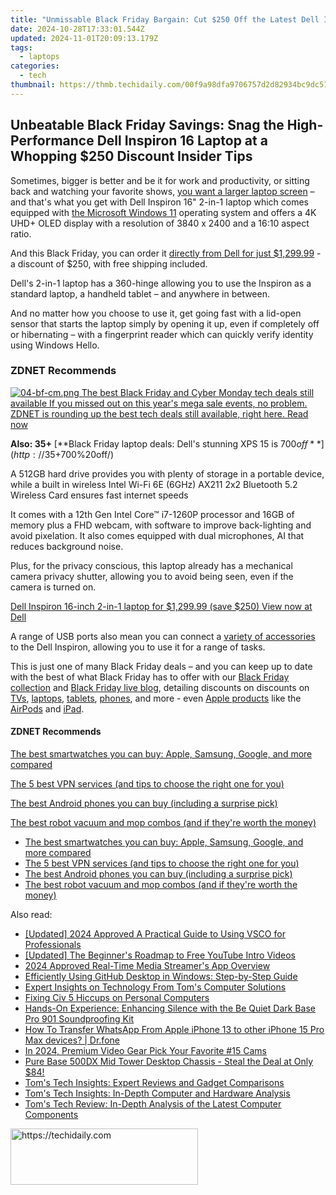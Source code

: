 ```yaml
---
title: "Unmissable Black Friday Bargain: Cut $250 Off the Latest Dell Inspiron 16 and Snag Your Dell Inspiron 16” Now on Black Friday - Slash Price by $250 'S Exclusive Offer!"
date: 2024-10-28T17:33:01.544Z
updated: 2024-11-01T20:09:13.179Z
tags:
  - laptops
categories:
  - tech
thumbnail: https://thmb.techidaily.com/00f9a98dfa9706757d2d82934bc9dc5159ac52a4f0751dc6a02d7459f2560fde.jpg
---
```


## Unbeatable Black Friday Savings: Snag the High-Performance Dell Inspiron 16 Laptop at a Whopping $250 Discount  Insider Tips

Sometimes, bigger is better and be it for work and productivity, or sitting back and watching your favorite shows, [you want a larger laptop screen](https://www.zdnet.com/article/why-your-next-laptop-is-going-to-be-16-inches/) – and that's what you get with Dell Inspiron 16" 2-in-1 laptop which comes equipped with [the Microsoft Windows 11](https://www.zdnet.com/paid-content/article/how-to-install-windows-11/) operating system and offers a 4K UHD+ OLED display with a resolution of 3840 x 2400 and a 16:10 aspect ratio. 

And this Black Friday, you can order it [directly from Dell for just $1,299.99](https://shop-links.co/link/?exclusive=1&publisher_slug=itechdaily19598&url=https%3A%2F%2Fwww.anrdoezrs.net%2Flinks%2F9041660%2Ftype%2Fdlg%2Fsid%2Fzd-%255F%255FCOM%255FCLICK%255FID%255F%255F-dtp%2Fhttps%3A%2F%2Fdeals.dell.com%2Fen-us%2Fproductdetail%2Ffl54) \- a discount of $250, with free shipping included.

Dell's 2-in-1 laptop has a 360-hinge allowing you to use the Inspiron as a standard laptop, a handheld tablet – and anywhere in between. 

And no matter how you choose to use it, get going fast with a lid-open sensor that starts the laptop simply by opening it up, even if completely off or hibernating – with a fingerprint reader which can quickly verify identity using Windows Hello. 

### **ZDNET** Recommends

[![04-bf-cm.png](https://www.zdnet.com/a/img/resize/954e855aae296b0590d40ff6eba4167fd27f3d67/2022/11/29/2911e8eb-1a11-4aa3-8ff7-015c7e854046/04-bf-cm.png?auto=webp&fit=crop&frame=1&height=238.5&width=459) The best Black Friday and Cyber Monday tech deals still available If you missed out on this year's mega sale events, no problem. ZDNET is rounding up the best tech deals still available, right here.  Read now](https://www.zdnet.com/collection/cyber-monday/)

**Also: 35+** [**Black Friday laptop deals: Dell's stunning XPS 15 is $700 off**](http://35+%20black%20friday%20laptop%20deals:%20Dell's%20stunning%20XPS%2015%20is%20$700%20off/)

A 512GB hard drive provides you with plenty of storage in a portable device, while a built in wireless Intel Wi-Fi 6E (6GHz) AX211 2x2 Bluetooth 5.2 Wireless Card ensures fast internet speeds 

It comes with a 12th Gen Intel Core™ i7-1260P processor and 16GB of memory plus a FHD webcam, with software to improve back-lighting and avoid pixelation. It also comes equipped with dual microphones, AI that reduces background noise. 

Plus, for the privacy conscious, this laptop already has a mechanical camera privacy shutter, allowing you to avoid being seen, even if the camera is turned on. 

[Dell Inspiron 16-inch 2-in-1 laptop for $1,299.99 (save $250) View now at Dell](https://shop-links.co/link/?exclusive=1&publisher_slug=itechdaily19598&url=https%3A%2F%2Fwww.anrdoezrs.net%2Flinks%2F9041660%2Ftype%2Fdlg%2Fsid%2Fzd-%255F%255FCOM%255FCLICK%255FID%255F%255F-dtp%2Fhttps%3A%2F%2Fdeals.dell.com%2Fen-us%2Fproductdetail%2Ffl54)

A range of USB ports also mean you can connect a [variety of accessories](https://www.zdnet.com/home-and-office/home-entertainment/black-friday-gaming-deals-november-23-2022/) to the Dell Inspiron, allowing you to use it for a range of tasks. 

This is just one of many Black Friday deals – and you can keep up to date with the best of what Black Friday has to offer with our [Black Friday collection](https://www.zdnet.com/collection/cyber-monday/) and [Black Friday live blog](https://www.zdnet.com/article/black-friday-deals-live-blog-november-23-2022/), detailing discounts on discounts on [TVs](https://www.zdnet.com/home-and-office/home-entertainment/early-black-friday-tv-deals-november-22-2022/), [laptops](https://www.zdnet.com/article/early-black-friday-laptop-deals-november-22-2022/), [tablets](https://www.zdnet.com/article/early-black-friday-tablet-deals-november-22-2022/), [phones](https://www.zdnet.com/article/early-black-friday-smartphone-deals-november-22-2022/), and more - even [Apple products](https://www.zdnet.com/article/early-apple-black-friday-deals-november-22-2022/) like the [AirPods](https://www.zdnet.com/article/early-airpods-black-friday-deals-november-22-2022/) and [iPad](https://www.zdnet.com/article/early-ipad-black-friday-deals-november-22-2022/?kdjd). 

#### **ZDNET** Recommends

[The best smartwatches you can buy: Apple, Samsung, Google, and more compared](https://www.zdnet.com/article/best-smartwatch/ "The best smartwatches you can buy: Apple, Samsung, Google, and more compared")

[The 5 best VPN services (and tips to choose the right one for you)](https://www.zdnet.com/article/best-vpn/ "The 5 best VPN services (and tips to choose the right one for you)")

[The best Android phones you can buy (including a surprise pick)](https://www.zdnet.com/article/best-android-phone/ "The best Android phones you can buy (including a surprise pick)")

[The best robot vacuum and mop combos (and if they're worth the money)](https://www.zdnet.com/article/best-robot-vacuum-mop/ "The best robot vacuum and mop combos (and if they're worth the money)")

* [The best smartwatches you can buy: Apple, Samsung, Google, and more compared](https://www.zdnet.com/article/best-smartwatch/ "The best smartwatches you can buy: Apple, Samsung, Google, and more compared")
* [The 5 best VPN services (and tips to choose the right one for you)](https://www.zdnet.com/article/best-vpn/ "The 5 best VPN services (and tips to choose the right one for you)")
* [The best Android phones you can buy (including a surprise pick)](https://www.zdnet.com/article/best-android-phone/ "The best Android phones you can buy (including a surprise pick)")
* [The best robot vacuum and mop combos (and if they're worth the money)](https://www.zdnet.com/article/best-robot-vacuum-mop/ "The best robot vacuum and mop combos (and if they're worth the money)")

<ins class="adsbygoogle"
     style="display:block"
     data-ad-format="autorelaxed"
     data-ad-client="ca-pub-7571918770474297"
     data-ad-slot="1223367746"></ins>

<ins class="adsbygoogle"
     style="display:block"
     data-ad-client="ca-pub-7571918770474297"
     data-ad-slot="8358498916"
     data-ad-format="auto"
     data-full-width-responsive="true"></ins>

<span class="atpl-alsoreadstyle">Also read:</span>
<div><ul>
<li><a href="https://fox-boxes.techidaily.com/updated-2024-approved-a-practical-guide-to-using-vsco-for-professionals/"><u>[Updated] 2024 Approved A Practical Guide to Using VSCO for Professionals</u></a></li>
<li><a href="https://facebook-record-videos.techidaily.com/updated-the-beginners-roadmap-to-free-youtube-intro-videos/"><u>[Updated] The Beginner's Roadmap to Free YouTube Intro Videos</u></a></li>
<li><a href="https://extra-support.techidaily.com/2024-approved-real-time-media-streamers-app-overview/"><u>2024 Approved Real-Time Media Streamer's App Overview</u></a></li>
<li><a href="https://win11-tips.techidaily.com/efficiently-using-github-desktop-in-windows-step-by-step-guide/"><u>Efficiently Using GitHub Desktop in Windows: Step-by-Step Guide</u></a></li>
<li><a href="https://hardware-reviews.techidaily.com/expert-insights-on-technology-from-toms-computer-solutions/"><u>Expert Insights on Technology From Tom's Computer Solutions</u></a></li>
<li><a href="https://network-issues.techidaily.com/fixing-civ-5-hiccups-on-personal-computers/"><u>Fixing Civ 5 Hiccups on Personal Computers</u></a></li>
<li><a href="https://hardware-reviews.techidaily.com/hands-on-experience-enhancing-silence-with-the-be-quiet-dark-base-pro-901-soundproofing-kit/"><u>Hands-On Experience: Enhancing Silence with the Be Quiet Dark Base Pro 901 Soundproofing Kit</u></a></li>
<li><a href="https://techidaily.com/how-to-transfer-whatsapp-from-apple-iphone-13-to-other-iphone-15-pro-max-devices-drfone-by-drfone-transfer-whatsapp-from-ios-transfer-whatsapp-from-ios/"><u>How To Transfer WhatsApp From Apple iPhone 13 to other iPhone 15 Pro Max devices? | Dr.fone</u></a></li>
<li><a href="https://extra-support.techidaily.com/in-2024-premium-video-gear-pick-your-favorite-15-cams/"><u>In 2024, Premium Video Gear Pick Your Favorite #15 Cams</u></a></li>
<li><a href="https://hardware-reviews.techidaily.com/pure-base-500dx-mid-tower-desktop-chassis-steal-the-deal-at-only-84/"><u>Pure Base 500DX Mid Tower Desktop Chassis - Steal the Deal at Only $84!</u></a></li>
<li><a href="https://hardware-reviews.techidaily.com/toms-tech-insights-expert-reviews-and-gadget-comparisons/"><u>Tom's Tech Insights: Expert Reviews and Gadget Comparisons</u></a></li>
<li><a href="https://hardware-reviews.techidaily.com/toms-tech-insights-in-depth-computer-and-hardware-analysis/"><u>Tom's Tech Insights: In-Depth Computer and Hardware Analysis</u></a></li>
<li><a href="https://hardware-reviews.techidaily.com/toms-tech-review-in-depth-analysis-of-the-latest-computer-components/"><u>Tom's Tech Review: In-Depth Analysis of the Latest Computer Components</u></a></li>
</ul></div>

<!-- affiliate ads begin -->
<a href="https://aligracehair.sjv.io/c/5597632/1896555/19272" target="_top" id="1896555">
  <img src="//a.impactradius-go.com/display-ad/19272-1896555" border="0" alt="https://techidaily.com" width="300" height="90"/>
</a>
<img height="0" width="0" src="https://aligracehair.sjv.io/i/5597632/1896555/19272" style="position:absolute;visibility:hidden;" border="0" />
<!-- affiliate ads end -->

